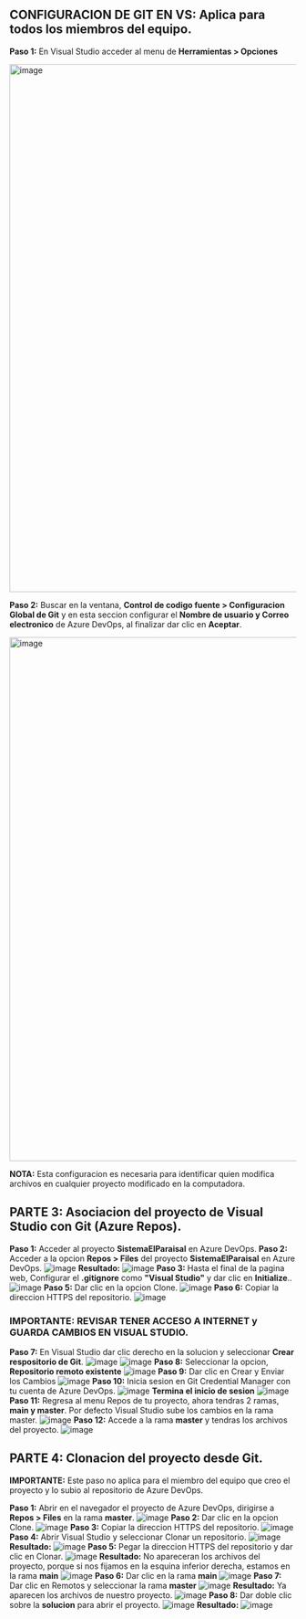 ## CONFIGURACION DE GIT EN VS: Aplica para todos los miembros del equipo. 
**Paso 1:** En Visual Studio acceder al menu de **Herramientas > Opciones**

<img width="1413" height="925" alt="image" src="https://github.com/user-attachments/assets/f00c5f2a-5e59-404c-b512-1e1d3572f315" />

**Paso 2:** Buscar en la ventana, **Control de codigo fuente > Configuracion Global de Git** y en esta seccion configurar el **Nombre de usuario y Correo electronico** de Azure DevOps, al finalizar dar clic en **Aceptar**.

<img width="1408" height="918" alt="image" src="https://github.com/user-attachments/assets/1ebbb526-f808-460b-92d2-3025750dd00e" />


**NOTA:** Esta configuracion es necesaria para identificar quien modifica archivos en cualquier proyecto modificado en la computadora.

## PARTE 3: Asociacion del proyecto de Visual Studio con Git (Azure Repos).
**Paso 1:** Acceder al proyecto **SistemaElParaisal** en Azure DevOps.
**Paso 2:** Acceder a la opcion **Repos > Files** del proyecto **SistemaElParaisal** en Azure DevOps.
![image](https://github.com/user-attachments/assets/3f08fbdf-e123-4e7e-875e-483bdba892ed)
**Resultado:**
![image](https://github.com/user-attachments/assets/6bd7a241-237a-4b44-ac62-572cb5ff6ba5)
**Paso 3:** Hasta el final de la pagina web, Configurar el **.gitignore** como **"Visual Studio"** y dar clic en **Initialize**..
![image](https://github.com/user-attachments/assets/a7a9ed5f-615e-4372-b049-6e6d371b2eed)
**Paso 5:** Dar clic en la opcion Clone.
![image](https://github.com/user-attachments/assets/204b2e7c-c348-4679-b462-0207f6b2b297)
**Paso 6:** Copiar la direccion HTTPS del repositorio.
![image](https://github.com/user-attachments/assets/e39f5fdd-9af9-4040-a8a8-5e83dd7becce)
### IMPORTANTE: REVISAR TENER ACCESO A INTERNET y GUARDA CAMBIOS EN VISUAL STUDIO.
**Paso 7:** En Visual Studio dar clic derecho en la solucion y seleccionar **Crear respositorio de Git**.
![image](https://github.com/user-attachments/assets/f1e952da-ce1e-44ab-9f74-82ce7084d806)
![image](https://github.com/user-attachments/assets/ef72e194-5243-49c1-b380-32fd2ab230eb)
**Paso 8:** Seleccionar la opcion, **Repositorio remoto existente**
![image](https://github.com/user-attachments/assets/71a670c2-839a-4872-a037-e02e6ef38044)
**Paso 9:** Dar clic en Crear y Enviar los Cambios
![image](https://github.com/user-attachments/assets/006794cc-8465-45fd-8029-b031837e3d7c)
**Paso 10:** Inicia sesion en Git Credential Manager con tu cuenta de Azure DevOps.
![image](https://github.com/user-attachments/assets/a82b40d5-41e1-4ce3-b514-a7704fe9fd42)
**Termina el inicio de sesion**
![image](https://github.com/user-attachments/assets/c641bc4f-4b71-46a3-87aa-0d9090344927)
**Paso 11:** Regresa al menu Repos de tu proyecto, ahora tendras 2 ramas, **main y master**. Por defecto Visual Studio sube los cambios en la rama master. 
![image](https://github.com/user-attachments/assets/13670b58-f3cf-4c4a-9be6-696e3f28ab2c)
**Paso 12:** Accede a la rama **master** y tendras los archivos del proyecto.
![image](https://github.com/user-attachments/assets/a24d98d8-c279-42a4-880e-a9f0e196262f)

## PARTE 4: Clonacion del proyecto desde Git.
**IMPORTANTE:** Este paso no aplica para el miembro del equipo que creo el proyecto y lo subio al repositorio de Azure DevOps.

**Paso 1:** Abrir en el navegador el proyecto de Azure DevOps, dirigirse a **Repos > Files** en la rama **master**.
![image](https://github.com/user-attachments/assets/58e37d80-921f-4645-b6a5-74bbd18eb9dc)
**Paso 2:** Dar clic en la opcion Clone.
![image](https://github.com/user-attachments/assets/16f4ea39-4383-42c2-9043-6875c1126864)
**Paso 3:** Copiar la direccion HTTPS del repositorio.
![image](https://github.com/user-attachments/assets/4f24f3ff-e0c4-4ccf-9474-91322cf80e46)
**Paso 4:** Abrir Visual Studio y seleccionar Clonar un repositorio.
![image](https://github.com/user-attachments/assets/32abb7af-369b-4116-bc44-d65d16e0f09a)
**Resultado:**
![image](https://github.com/user-attachments/assets/c8d320b3-d719-4507-8d3c-6a5f7739b344)
**Paso 5:** Pegar la direccion HTTPS del repositorio y dar clic en Clonar.
![image](https://github.com/user-attachments/assets/508f9055-f72e-42b5-a377-74bee6fe4f23)
**Resultado:** No apareceran los archivos del proyecto, porque si nos fijamos en la esquina inferior derecha, estamos en la rama **main**
![image](https://github.com/user-attachments/assets/e7789ab7-930d-4216-8980-d88ebcaee57b)
**Paso 6:** Dar clic en la rama **main**
![image](https://github.com/user-attachments/assets/0258dada-f392-412d-bbe2-f1ad2c0affd3)
**Paso 7:** Dar clic en Remotos y seleccionar la rama **master**
![image](https://github.com/user-attachments/assets/882dad27-ca61-4e86-9de1-cdf5349efa3f)
**Resultado:** Ya aparecen los archivos de nuestro proyecto.
![image](https://github.com/user-attachments/assets/8816a678-36e2-4d77-b358-c67a75cad37e)
**Paso 8:** Dar doble clic sobre la **solucion** para abrir el proyecto. 
![image](https://github.com/user-attachments/assets/ab9ea0e9-88de-4072-a94c-9e30e7401e40)
**Resultado:**
![image](https://github.com/user-attachments/assets/3c755ad9-da18-4e98-b585-2c229648e7f3)
